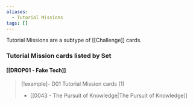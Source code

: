 ```yaml
---
aliases:
  - Tutorial Missions
tags: []
---
```

Tutorial Missions are a subtype of [[Challenge]] cards.



### Tutorial Mission cards listed by Set

#### [[DROP01 - Fake Tech]]  

> [!example]- D01 Tutorial Mission cards (1)
>  - [[0043 - The Pursuit of Knowledge|The Pursuit of Knowledge]]

